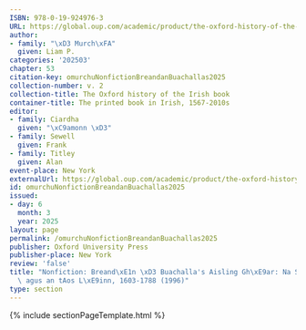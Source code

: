 ```yaml
---
ISBN: 978-0-19-924976-3
URL: https://global.oup.com/academic/product/the-oxford-history-of-the-irish-book-volume-ii-9780199249763?cc=ge&lang=3n#
author:
- family: "\xD3 Murch\xFA"
  given: Liam P.
categories: '202503'
chapter: 53
citation-key: omurchuNonfictionBreandanBuachallas2025
collection-number: v. 2
collection-title: The Oxford history of the Irish book
container-title: The printed book in Irish, 1567-2010s
editor:
- family: Ciardha
  given: "\xC9amonn \xD3"
- family: Sewell
  given: Frank
- family: Titley
  given: Alan
event-place: New York
externalUrl: https://global.oup.com/academic/product/the-oxford-history-of-the-irish-book-volume-ii-9780199249763?cc=ge&lang=3n#
id: omurchuNonfictionBreandanBuachallas2025
issued:
- day: 6
  month: 3
  year: 2025
layout: page
permalink: /omurchuNonfictionBreandanBuachallas2025
publisher: Oxford University Press
publisher-place: New York
review: 'false'
title: "Nonfiction: Breand\xE1n \xD3 Buachalla's Aisling Gh\xE9ar: Na St\xEDobhartaigh\
  \ agus an tAos L\xE9inn, 1603-1788 (1996)"
type: section
---
```

{% include sectionPageTemplate.html %}